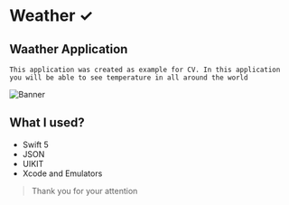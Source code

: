 # Weather  ✓

## Waather Application

    This application was created as example for CV. In this application you will be able to see temperature in all around the world

![Banner](https://github.com/appbrewery-Mike/Images-and-Gifs-for-readme/blob/master/WeatherGIF.gif)

## What I used?

- Swift 5
- JSON
- UIKIT
- Xcode and Emulators

>Thank you for your attention


